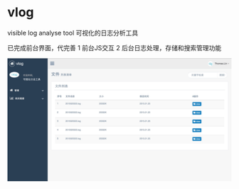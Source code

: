 # vlog
visible log analyse tool 可视化的日志分析工具

 已完成前台界面，代完善
 1 前台JS交互
 2 后台日志处理，存储和搜索管理功能


 ![image](https://raw.githubusercontent.com/thomaslwq/vlog/master/home.jpg)
 
